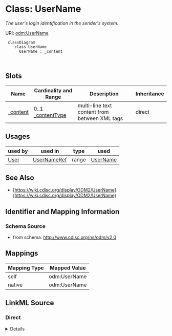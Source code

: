 # Class: UserName


_The user's login identification in the sender's system._





URI: [odm:UserName](http://www.cdisc.org/ns/odm/v2.0/UserName)



```mermaid
 classDiagram
    class UserName
      UserName : _content
        
      
```




<!-- no inheritance hierarchy -->


## Slots

| Name | Cardinality and Range | Description | Inheritance |
| ---  | --- | --- | --- |
| [_content](_content.md) | 0..1 <br/> [_contentType](_contentType.md) | multi-line text content from between XML tags | direct |





## Usages

| used by | used in | type | used |
| ---  | --- | --- | --- |
| [User](User.md) | [UserNameRef](UserNameRef.md) | range | [UserName](UserName.md) |






## See Also

* [https://wiki.cdisc.org/display/ODM2/UserName](https://wiki.cdisc.org/display/ODM2/UserName)

## Identifier and Mapping Information







### Schema Source


* from schema: http://www.cdisc.org/ns/odm/v2.0





## Mappings

| Mapping Type | Mapped Value |
| ---  | ---  |
| self | odm:UserName |
| native | odm:UserName |





## LinkML Source

<!-- TODO: investigate https://stackoverflow.com/questions/37606292/how-to-create-tabbed-code-blocks-in-mkdocs-or-sphinx -->

### Direct

<details>
```yaml
name: UserName
description: The user's login identification in the sender's system.
from_schema: http://www.cdisc.org/ns/odm/v2.0
see_also:
- https://wiki.cdisc.org/display/ODM2/UserName
slots:
- _content
slot_usage:
  range:
    name: range
    id_prefixes:
    - text
class_uri: odm:UserName

```
</details>

### Induced

<details>
```yaml
name: UserName
description: The user's login identification in the sender's system.
from_schema: http://www.cdisc.org/ns/odm/v2.0
see_also:
- https://wiki.cdisc.org/display/ODM2/UserName
slot_usage:
  range:
    name: range
    id_prefixes:
    - text
attributes:
  name: _content
  description: multi-line text content from between XML tags
  from_schema: http://www.cdisc.org/ns/odm/v2.0
  rank: 1000
  alias: _content
  owner: UserName
  domain_of:
  - TranslatedText
  - CheckValue
  - Code
  - WorkflowEnd
  - UserName
  - Prefix
  - Suffix
  - FullName
  - GivenName
  - FamilyName
  - StreetName
  - HouseNumber
  - City
  - StateProv
  - Country
  - PostalCode
  - OtherText
  - Meaning
  - LegalReason
  - DateTimeStamp
  - ReasonForChange
  - SourceID
  - FlagValue
  - FlagType
  - Value
  range: _contentType
  inlined: true
class_uri: odm:UserName

```
</details>
